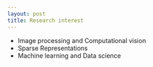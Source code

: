 ```yaml
---
layout: post
title: Research interest
---
```


<ul>
<li><span style="font-size: 100%;">Image processing and Computational vision</span></li>
<li><span style="font-size: 100%;">Sparse Representations</span></li>
<li><span style="font-size: 100%;">Machine learning and Data science</span></li>
</ul>